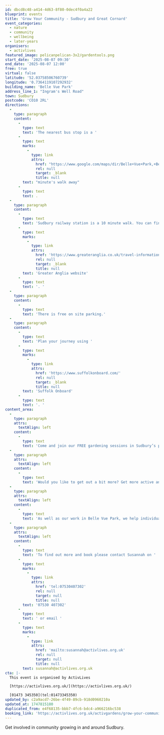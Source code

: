 ```yaml
---
id: dbcd8c48-a414-4d63-8f80-0dec4f0a4a22
blueprint: events
title: 'Grow Your Community - Sudbury and Great Cornard'
event_categories:
  - nature
  - community
  - wellbeing
  - later-years
organisers:
  - activlives
featured_image: pelicanpelican-3x2/gardentools.png
start_date: '2025-08-07 09:30'
end_date: '2025-08-07 12:00'
free: true
virtual: false
latitude: '52.03758506760739'
longitude: '0.7364119107292932'
building_name: 'Belle Vue Park'
address_line_1: "Ingram's Well Road"
town: Sudbury
postcode: 'CO10 2RL'
directions:
  -
    type: paragraph
    content:
      -
        type: text
        text: 'The nearest bus stop is a '
      -
        type: text
        marks:
          -
            type: link
            attrs:
              href: "https://www.google.com/maps/dir/Belle+Vue+Park,+Belle+Vue+Park,+Ingram's+Well+Road,+Sudbury/Lucas+Road,+Sudbury+CO10+2XB/@52.0369744,0.7344511,17z/data=!3m1!4b1!4m14!4m13!1m5!1m1!1s0x47d8556cffece0b1:0x7f1fc8509958aaa!2m2!1d0.7364441!2d52.0374465!1m5!1m1!1s0x47d8556c4ac49689:0x45bbd8bc3407bd38!2m2!1d0.737608!2d52.036572!3e2?entry=ttu&g_ep=EgoyMDI0MTEwNi4wIKXMDSoASAFQAw%3D%3D"
              rel: null
              target: _blank
              title: null
        text: "minute's walk away"
      -
        type: text
        text: .
  -
    type: paragraph
    content:
      -
        type: text
        text: 'Sudbury railway station is a 10 minute walk. You can find up to date train times on the '
      -
        type: text
        marks:
          -
            type: link
            attrs:
              href: 'https://www.greateranglia.co.uk/travel-information/station-information/suy'
              rel: null
              target: _blank
              title: null
        text: 'Greater Anglia website'
      -
        type: text
        text: '. '
  -
    type: paragraph
    content:
      -
        type: text
        text: 'There is free on site parking.'
  -
    type: paragraph
    content:
      -
        type: text
        text: 'Plan your journey using '
      -
        type: text
        marks:
          -
            type: link
            attrs:
              href: 'https://www.suffolkonboard.com/'
              rel: null
              target: _blank
              title: null
        text: 'Suffolk Onboard'
      -
        type: text
        text: '. '
content_area:
  -
    type: paragraph
    attrs:
      textAlign: left
    content:
      -
        type: text
        text: 'Come and join our FREE gardening sessions in Sudbury’s parks and open spaces.'
  -
    type: paragraph
    attrs:
      textAlign: left
    content:
      -
        type: text
        text: 'Would you like to get out a bit more? Get more active and feel fitter?'
  -
    type: paragraph
    attrs:
      textAlign: left
    content:
      -
        type: text
        text: 'As well as our work in Belle Vue Park, we help individuals and groups improve their local environment. We also offer placements and group volunteering opportunities.'
  -
    type: paragraph
    attrs:
      textAlign: left
    content:
      -
        type: text
        text: 'To find out more and book please contact Susannah on '
      -
        type: text
        marks:
          -
            type: link
            attrs:
              href: 'tel:07530407302'
              rel: null
              target: null
              title: null
        text: '07530 407302'
      -
        type: text
        text: ' or email '
      -
        type: text
        marks:
          -
            type: link
            attrs:
              href: 'mailto:susannah@activlives.org.uk'
              rel: null
              target: null
              title: null
        text: susannah@activlives.org.uk
cta: |-
  This event is organised by ActivLives

  [https://activlives.org.uk/](https://activlives.org.uk/) 

  [01473 345350](tel:01473345350)
updated_by: c2a9acd7-26be-4f49-89cb-918d0960210a
updated_at: 1747815180
duplicated_from: e4f68135-bbb7-4fc6-bdc4-a966216bc538
booking_link: 'https://activlives.org.uk/activgardens/grow-your-community-sudbury/'
---
```

Get involved in community growing in and around Sudbury.